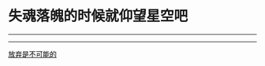 <h1>失魂落魄的时候就仰望星空吧</h1>
<hr><hr>
<p style='text-decoration:underline; text-decoration-style:solid; color:black'>放弃是不可能的</p>
